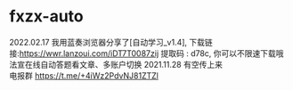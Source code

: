 # fxzx-auto
2022.02.17
我用蓝奏浏览器分享了[自动学习_v1.4], 下载链接:https://wwr.lanzoui.com/iDT7T0087zij  提取码 : d78c, 你可以不限速下载哦
法宣在线自动答题看文章、多账户切换
2021.11.28  有空传上来  
电报群 https://t.me/+4iWz2PdvNJ81ZTZl
